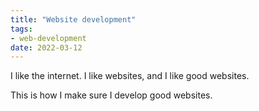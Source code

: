 ```yaml
---
title: "Website development"
tags:
- web-development
date: 2022-03-12
---
```


I like the internet. I like websites, and I like good websites. 

This is how I make sure I develop good websites.

